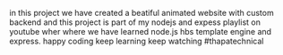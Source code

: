 in this project we have created a beatiful animated website with custom backend and
this project is part of my nodejs and expess playlist on youtube wher 
where we have learned node.js hbs template engine and express.
happy coding keep learning keep watching #thapatechnical

